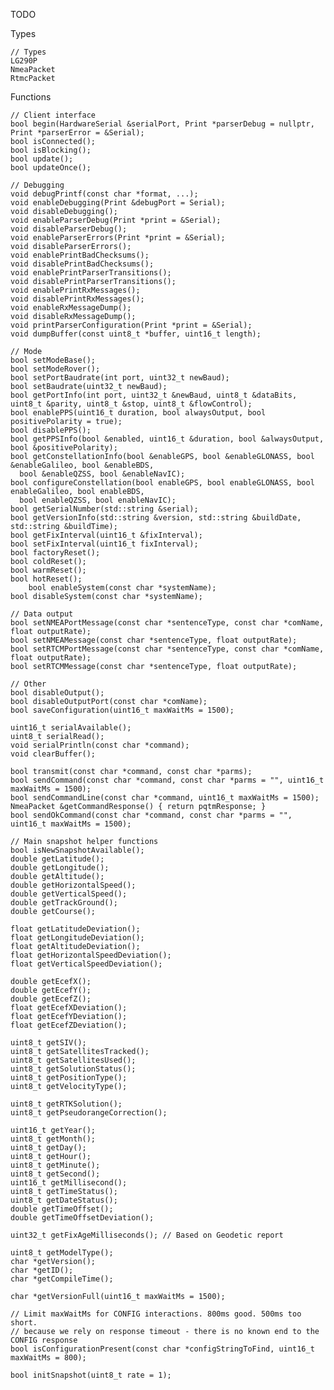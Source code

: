 TODO

Types

    // Types
    LG290P
    NmeaPacket
    RtmcPacket

Functions

    // Client interface
    bool begin(HardwareSerial &serialPort, Print *parserDebug = nullptr, Print *parserError = &Serial);
    bool isConnected();
    bool isBlocking();
    bool update();
    bool updateOnce();

    // Debugging
    void debugPrintf(const char *format, ...);
    void enableDebugging(Print &debugPort = Serial);
    void disableDebugging();
    void enableParserDebug(Print *print = &Serial);
    void disableParserDebug();
    void enableParserErrors(Print *print = &Serial);
    void disableParserErrors();
    void enablePrintBadChecksums();
    void disablePrintBadChecksums();
    void enablePrintParserTransitions();
    void disablePrintParserTransitions();
    void enablePrintRxMessages();
    void disablePrintRxMessages();
    void enableRxMessageDump();
    void disableRxMessageDump();
    void printParserConfiguration(Print *print = &Serial);
    void dumpBuffer(const uint8_t *buffer, uint16_t length);

    // Mode
    bool setModeBase();
    bool setModeRover();
    bool setPortBaudrate(int port, uint32_t newBaud);
    bool setBaudrate(uint32_t newBaud);
    bool getPortInfo(int port, uint32_t &newBaud, uint8_t &dataBits, uint8_t &parity, uint8_t &stop, uint8_t &flowControl);
    bool enablePPS(uint16_t duration, bool alwaysOutput, bool positivePolarity = true);
    bool disablePPS();
    bool getPPSInfo(bool &enabled, uint16_t &duration, bool &alwaysOutput, bool &positivePolarity);
    bool getConstellationInfo(bool &enableGPS, bool &enableGLONASS, bool &enableGalileo, bool &enableBDS,
      bool &enableQZSS, bool &enableNavIC);
    bool configureConstellation(bool enableGPS, bool enableGLONASS, bool enableGalileo, bool enableBDS,
      bool enableQZSS, bool enableNavIC);
    bool getSerialNumber(std::string &serial);
    bool getVersionInfo(std::string &version, std::string &buildDate, std::string &buildTime);
    bool getFixInterval(uint16_t &fixInterval);
    bool setFixInterval(uint16_t fixInterval);
    bool factoryReset();
    bool coldReset();
    bool warmReset();
    bool hotReset();
        bool enableSystem(const char *systemName);
    bool disableSystem(const char *systemName);

    // Data output
    bool setNMEAPortMessage(const char *sentenceType, const char *comName, float outputRate);
    bool setNMEAMessage(const char *sentenceType, float outputRate);
    bool setRTCMPortMessage(const char *sentenceType, const char *comName, float outputRate);
    bool setRTCMMessage(const char *sentenceType, float outputRate);

    // Other
    bool disableOutput();
    bool disableOutputPort(const char *comName);
    bool saveConfiguration(uint16_t maxWaitMs = 1500);

    uint16_t serialAvailable();
    uint8_t serialRead();
    void serialPrintln(const char *command);
    void clearBuffer();

    bool transmit(const char *command, const char *parms);
    bool sendCommand(const char *command, const char *parms = "", uint16_t maxWaitMs = 1500);
    bool sendCommandLine(const char *command, uint16_t maxWaitMs = 1500);
    NmeaPacket &getCommandResponse() { return pqtmResponse; }
    bool sendOkCommand(const char *command, const char *parms = "", uint16_t maxWaitMs = 1500);

    // Main snapshot helper functions
    bool isNewSnapshotAvailable(); 
    double getLatitude();
    double getLongitude();
    double getAltitude();
    double getHorizontalSpeed();
    double getVerticalSpeed();
    double getTrackGround();
    double getCourse();

    float getLatitudeDeviation();
    float getLongitudeDeviation();
    float getAltitudeDeviation();
    float getHorizontalSpeedDeviation();
    float getVerticalSpeedDeviation();

    double getEcefX();
    double getEcefY();
    double getEcefZ();
    float getEcefXDeviation();
    float getEcefYDeviation();
    float getEcefZDeviation();

    uint8_t getSIV();
    uint8_t getSatellitesTracked();
    uint8_t getSatellitesUsed();
    uint8_t getSolutionStatus();
    uint8_t getPositionType();
    uint8_t getVelocityType();

    uint8_t getRTKSolution();
    uint8_t getPseudorangeCorrection();

    uint16_t getYear();
    uint8_t getMonth();
    uint8_t getDay();
    uint8_t getHour();
    uint8_t getMinute();
    uint8_t getSecond();
    uint16_t getMillisecond();
    uint8_t getTimeStatus();
    uint8_t getDateStatus();
    double getTimeOffset();
    double getTimeOffsetDeviation();

    uint32_t getFixAgeMilliseconds(); // Based on Geodetic report

    uint8_t getModelType();
    char *getVersion();
    char *getID();
    char *getCompileTime();

    char *getVersionFull(uint16_t maxWaitMs = 1500);

    // Limit maxWaitMs for CONFIG interactions. 800ms good. 500ms too short.
    // because we rely on response timeout - there is no known end to the CONFIG response
    bool isConfigurationPresent(const char *configStringToFind, uint16_t maxWaitMs = 800);

    bool initSnapshot(uint8_t rate = 1);
